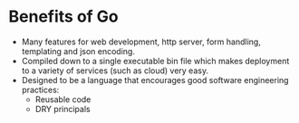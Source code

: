 # Benefits of Go

- Many features for web development, http server, form handling, templating and
  json encoding.
- Compiled down to a single executable bin file which makes deployment to a
  variety of services (such as cloud) very easy.
- Designed to be a language that encourages good software engineering practices:
  - Reusable code
  - DRY principals

